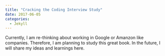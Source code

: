 ```yaml
---
title: "Cracking the Coding Interview Study"
date: 2017-06-05
categories: 
  - Jekyll
---
```


Currently, I am re-thinking about working in Google or Amanzon like companies. Therefore, I am planning to study this great book. 
In the future, I will share my ideas and learnings here. 
